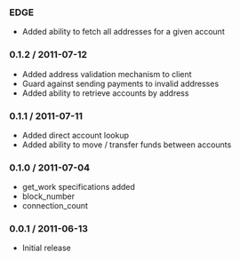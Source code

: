 ### EDGE

* Added ability to fetch all addresses for a given account

### 0.1.2 / 2011-07-12

* Added address validation mechanism to client
* Guard against sending payments to invalid addresses
* Added ability to retrieve accounts by address

### 0.1.1 / 2011-07-11

* Added direct account lookup
* Added ability to move / transfer funds between accounts

### 0.1.0 / 2011-07-04

* get_work specifications added
* block_number
* connection_count

### 0.0.1 / 2011-06-13

* Initial release
